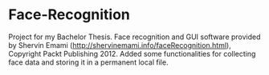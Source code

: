 # Face-Recognition
Project for my Bachelor Thesis. Face recognition and GUI software provided by Shervin Emami (http://shervinemami.info/faceRecognition.html), Copyright Packt Publishing 2012.  Added some functionalities for collecting face data and storing it in a permanent local file.

